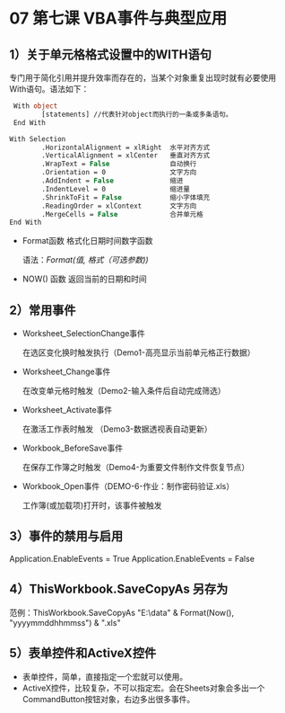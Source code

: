

# 07 第七课 VBA事件与典型应用

## 1）关于单元格格式设置中的WITH语句

 专门用于简化引用并提升效率而存在的，当某个对象重复出现时就有必要使用With语句。语法如下：

```vb
 With object
        [statements] //代表针对object而执行的一条或多条语句。
 End With
```



```vb
With Selection
        .HorizontalAlignment = xlRight  水平对齐方式
        .VerticalAlignment = xlCenter   垂直对齐方式
        .WrapText = False               自动换行
        .Orientation = 0                文字方向
        .AddIndent = False              缩进
        .IndentLevel = 0                缩进量
        .ShrinkToFit = False            缩小字体填充
        .ReadingOrder = xlContext       文字方向
        .MergeCells = False             合并单元格
End With
```

- Format函数  格式化日期时间数字函数

  语法：*Format(值, 格式（可选参数))*

- NOW() 函数  返回当前的日期和时间



## 2）常用事件

- Worksheet_SelectionChange事件

  在选区变化换时触发执行（Demo1-高亮显示当前单元格正行数据）

- Worksheet_Change事件

  在改变单元格时触发（Demo2-输入条件后自动完成筛选）

- Worksheet_Activate事件

  在激活工作表时触发 （Demo3-数据透视表自动更新）

- Workbook_BeforeSave事件

  在保存工作簿之时触发（Demo4-为重要文件制作文件恢复节点）

- Workbook_Open事件（DEMO-6-作业：制作密码验证.xls）

  工作簿(或加载项)打开时，该事件被触发

## 3）事件的禁用与启用

   Application.EnableEvents = True
   Application.EnableEvents = False 

## 4）ThisWorkbook.SaveCopyAs 另存为

 范例：ThisWorkbook.SaveCopyAs "E:\data\" & Format(Now(), "yyyymmddhhmmss") & ".xls" 



## 5）表单控件和ActiveX控件

 - 表单控件，简单，直接指定一个宏就可以使用。
 - ActiveX控件，比较复杂，不可以指定宏。会在Sheets对象会多出一个CommandButton按钮对象，右边多出很多事件。


